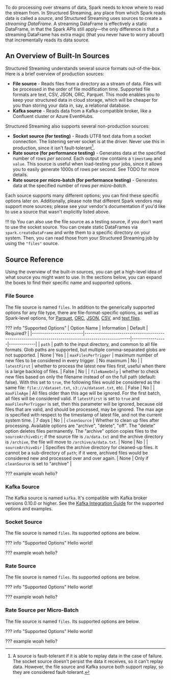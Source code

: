 To do processing over streams of data, Spark needs to know where to read the stream from. In Structured Streaming, any place from which Spark reads data is called a _source_, and Structured Streaming uses sources to create a _streaming DataFrame_. A streaming DataFrame is effectively a static DataFrame, in that the Spark APIs still apply—the only difference is that a streaming DataFrame has extra magic (that you never have to worry about!) that incrementally reads its data source.

## An Overview of Built-In Sources

Structured Streaming understands several source formats out-of-the-box. Here is a brief overview of production sources:

- **File source** - Reads files from a directory as a stream of data. Files will be processed in the order of file modification time. Supported file formats are text, CSV, JSON, ORC, Parquet. This mode enables you to keep your structured data in cloud storage, which will be cheaper for you than storing your data in, say, a relational database.
- **Kafka source** - Reads data from a Kafka-compatible broker, like a Confluent cluster or Azure EventHubs.

Structured Streaming also supports several non-production sources:

- **Socket source (for testing)** - Reads UTF8 text data from a socket connection. The listening server socket is at the driver. Never use this in production, since it isn't fault-tolerant[^1].
- **Rate source (for performance testing)** - Generates data at the specified number of rows _per second_. Each output row contains a `timestamp` and `value`. This source is useful when load-testing your jobs, since it allows you to easily generate 1000s of rows per second. See TODO for more details.
- **Rate source per micro-batch (for performance testing)** - Generates data at the specified number of rows _per micro-batch_.

[^1]:
    A source is fault-tolerant if it is able to replay data in the case of failure. The socket source doesn't persist the data it receives,
    so it can't replay data. However, the file source and Kafka source both support replay, so they are considered fault-tolerant.

Each source supports many different options; you can find these specific options later on. Additionally, please note that different Spark vendors may support more sources; please see your vendor's documentation if you'd like to use a source that wasn't explicitly listed above.

<!-- TODO(neil): Link an example here. -->
!!! tip
    You can also use the file source as a testing source, if you don't want to use the socket source. You can create static DataFrames via `spark.createDataFrame` and write them to a specific directory on your system. Then, you can read those from your Structured Streaming job by using the `"files"` source.

## Source Reference

Using the overview of the built-in sources, you can get a high-level idea of what source you might want to use. In the sections below, you can expand the boxes to find their specific name and supported options.

### File Source

The file source is named `files`. In addition to the generically supported options for any file type, there are file-format-specific options, as well as Spark-level options, for [Parquet](https://spark.apache.org/docs/latest/sql-data-sources-parquet.html), [ORC](https://spark.apache.org/docs/latest/sql-data-sources-orc.html), [JSON](https://spark.apache.org/docs/latest/sql-data-sources-json.html), [CSV](https://spark.apache.org/docs/latest/sql-data-sources-csv.html), and [text files](https://spark.apache.org/docs/latest/sql-data-sources-text.html).


??? info "Supported Options"
    | Option Name             | Information                                                                                        | Default         | Required?   |
    |-------------------------|----------------------------------------------------------------------------------------------------|-----------------|-------------|
    | `path`                  | path to the input directory, and common to all file formats. Glob paths are supported, but multiple comma-separated globs are not supported.                                                           | None            | Yes         |
    | `maxFilesPerTrigger`    | maximum number of new files to be considered in every trigger.                                     | No maximum      | No          |
    | `latestFirst`           | whether to process the latest new files first, useful when there is a large backlog of files.      | False           | No          |
    | `fileNameOnly`          | whether to check new files based on only the filename instead of on the full path (default: false). With this set to `true`, the following files would be considered as the same file: `file:///dataset.txt`, `s3://a/dataset.txt`, etc.                                                  | False           | No          |
    | `maxFileAge`            | All files older than this age will be ignored. For the first batch, all files will be considered valid. If `latestFirst` is set to `true` and `maxFilesPerTrigger` is set, then this parameter  will be ignored, because old files that are valid, and should be processed, may be ignored. The max age is specified with respect to the timestamp of latest file, and not the current system time.                                                                                              | 7 days          | No |
    | `cleanSource`           | Whether to clean up files after processing. Available options are "archive", "delete", "off". The "delete" option deletes files permanently. The "archive" option copies files to the `sourceArchiveDir`; if the source file is `/a/data.txt` and the archive directory is `/archive`, the file will move to `/archive/a/data.txt`.                                                       | None | No |
    | `sourceArchiveDir`      | Specifies the archive directory for cleaned-up files. It cannot be a sub-directory of `path`; if it were, archived files would be considered new and processed over and over again.                 | None | Only if `cleanSource` is set to "archive" |


??? example
    woah hello?

### Kafka Source

The Kafka source is named `kafka`. It's compatible with Kafka broker versions 0.10.0 or higher. See the [Kafka Integration Guide](https://spark.apache.org/docs/latest/structured-streaming-kafka-integration.html) for the supported options and examples.

<!-- TODO(carl): You can port over the options from the Programming Guide. Most of these should be straight-forward. -->

### Socket Source

The file source is named `files`. Its supported options are below.

??? info "Supported Options"
    Hello world!

??? example
    woah hello?

### Rate Source

The file source is named `files`. Its supported options are below.

??? info "Supported Options"
    Hello world!

??? example
    woah hello?

### Rate Source per Micro-Batch

The file source is named `files`. Its supported options are below.

??? info "Supported Options"
    Hello world!

??? example
    woah hello?


